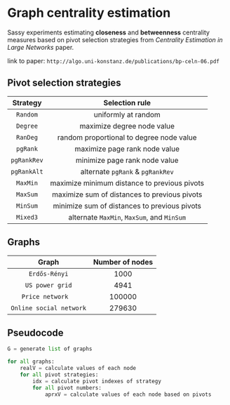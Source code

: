 # Graph centrality estimation
Sassy experiments estimating **closeness** and **betweenness** centrality measures based on pivot selection strategies from *Centrality Estimation in Large Networks* paper.

link to paper: `http://algo.uni-konstanz.de/publications/bp-celn-06.pdf`

## Pivot selection strategies

| Strategy    | Selection rule                               |
|:-----------:|:--------------------------------------------:|
| `Random`    | uniformly at random                          |
| `Degree`    | maximize degree node value                   |
| `RanDeg`    | random proportional to degree node value     |
| `pgRank`    | maximize page rank node value                |
| `pgRankRev` | minimize page rank node value                |
| `pgRankAlt` | alternate `pgRank` & `pgRankRev`             |
| `MaxMin`    | maximize minimum distance to previous pivots |
| `MaxSum`    | maximize sum of distances to previous pivots |
| `MinSum`    | minimize sum of distances to previous pivots |
| `Mixed3`    | alternate `MaxMin`, `MaxSum`, and `MinSum`   |

## Graphs

| Graph                   | Number of nodes |
|:-----------------------:|:---------------:|
| `Erdős-Rényi`           | 1000            |
| `US power grid`         | 4941            |
| `Price network  `       | 100000          |
| `Online social network` | 279630          |

## Pseudocode

```python
G = generate list of graphs

for all graphs:
	realV = calculate values of each node
	for all pivot strategies:
		idx = calculate pivot indexes of strategy
		for all pivot numbers:
			aprxV = calculate values of each node based on pivots
